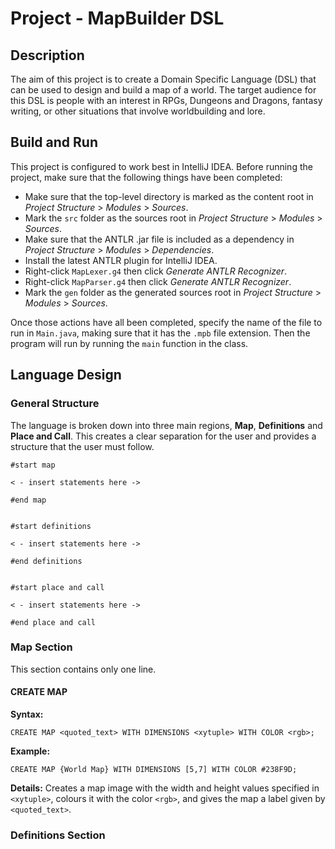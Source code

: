 # Project - MapBuilder DSL

## Description
The aim of this project is to create a Domain Specific Language (DSL) that can be used to design and build a map of a world. The target audience for this DSL is people with an interest in RPGs, Dungeons and Dragons, fantasy writing, or other situations that involve worldbuilding and lore.

## Build and Run
This project is configured to work best in IntelliJ IDEA. Before running the project, make sure that the following things have been completed:
* Make sure that the top-level directory is marked as the content root in *Project Structure* > *Modules* > *Sources*.
* Mark the `src` folder as the sources root in *Project Structure* > *Modules* > *Sources*.
* Make sure that the ANTLR .jar file is included as a dependency in *Project Structure* > *Modules* > *Dependencies*.
* Install the latest ANTLR plugin for IntelliJ IDEA.
* Right-click `MapLexer.g4` then click *Generate ANTLR Recognizer*.
* Right-click `MapParser.g4` then click *Generate ANTLR Recognizer*.
* Mark the `gen` folder as the generated sources root in *Project Structure* > *Modules* > *Sources*.

Once those actions have all been completed, specify the name of the file to run in `Main.java`, making sure that it has the `.mpb` file extension. Then the program will run by running the `main` function in the class.

## Language Design

### General Structure
The language is broken down into three main regions, **Map**, **Definitions** and **Place and Call**. This creates a clear separation for the user and provides a structure that the user must follow.

```
#start map

< - insert statements here ->

#end map


#start definitions

< - insert statements here ->

#end definitions


#start place and call

< - insert statements here ->

#end place and call
```

### Map Section
This section contains only one line.

#### CREATE MAP
**Syntax:**
```
CREATE MAP <quoted_text> WITH DIMENSIONS <xytuple> WITH COLOR <rgb>;
```
**Example:**
```
CREATE MAP {World Map} WITH DIMENSIONS [5,7] WITH COLOR #238F9D;
```
**Details:** Creates a map image with the width and height values specified in `<xytuple>`, colours it with the color `<rgb>`, and gives the map a label given by `<quoted_text>`.

### Definitions Section
